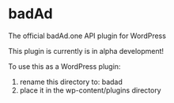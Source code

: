 # badAd
The official badAd.one API plugin for WordPress

This plugin is currently is in alpha development!

To use this as a WordPress plugin:
1. rename this directory to: badad
2. place it in the wp-content/plugins directory

